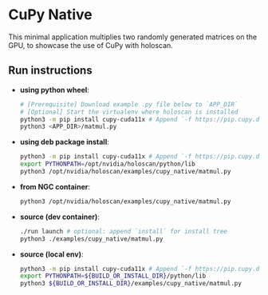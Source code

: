 # CuPy Native

This minimal application multiplies two randomly generated matrices on the GPU, to showcase the use of CuPy with holoscan.

## Run instructions

* **using python wheel**:
  ```bash
  # [Prerequisite] Download example .py file below to `APP_DIR`
  # [Optional] Start the virtualenv where holoscan is installed
  python3 -m pip install cupy-cuda11x # Append `-f https://pip.cupy.dev/aarch64` on aarch64
  python3 <APP_DIR>/matmul.py
  ```
* **using deb package install**:
  ```bash
  python3 -m pip install cupy-cuda11x # Append `-f https://pip.cupy.dev/aarch64` on aarch64
  export PYTHONPATH=/opt/nvidia/holoscan/python/lib
  python3 /opt/nvidia/holoscan/examples/cupy_native/matmul.py
  ```
* **from NGC container**:
  ```bash
  python3 /opt/nvidia/holoscan/examples/cupy_native/matmul.py
  ```
* **source (dev container)**:
  ```bash
  ./run launch # optional: append `install` for install tree
  python3 ./examples/cupy_native/matmul.py
  ```
* **source (local env)**:
  ```bash
  python3 -m pip install cupy-cuda11x # Append `-f https://pip.cupy.dev/aarch64` on aarch64
  export PYTHONPATH=${BUILD_OR_INSTALL_DIR}/python/lib
  python3 ${BUILD_OR_INSTALL_DIR}/examples/cupy_native/matmul.py
  ```
